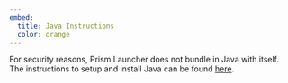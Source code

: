 ```yaml
---
embed:
  title: Java Instructions 
  color: orange
---
```


For security reasons, Prism Launcher does not bundle in Java with itself. The instructions to setup and install Java can be found [here](https://prismlauncher.org/wiki/getting-started/installing-java/).
